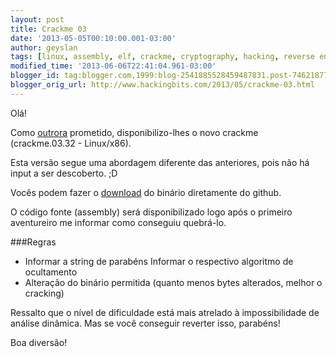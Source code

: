 ```yaml
---
layout: post
title: Crackme 03
date: '2013-05-05T00:10:00.001-03:00'
author: geyslan
tags: [linux, assembly, elf, crackme, cryptography, hacking, reverse engineering, portuguese]
modified_time: '2013-06-06T22:41:04.961-03:00'
blogger_id: tag:blogger.com,1999:blog-2541885528459487831.post-7462187792331408055
blogger_orig_url: http://www.hackingbits.com/2013/05/crackme-03.html
---
```


Olá!

Como [outrora](http://www.hackingbits.com/2013/04/crack-them-all.html)
prometido, disponibilizo-lhes o novo crackme (crackme.03.32 - Linux/x86).

<!--more-->

Esta versão segue uma abordagem diferente das anteriores, pois não há input a
ser descoberto. ;D

Vocês podem fazer o
[download](https://github.com/geyslan/crackmes/raw/master/bin/crackme.03.32) do
binário diretamente do github.

O código fonte (assembly) será disponibilizado logo após o primeiro aventureiro
me informar como conseguiu quebrá-lo.

###Regras

- Informar a string de parabéns Informar o respectivo algoritmo de ocultamento
- Alteração do binário permitida (quanto menos bytes alterados, melhor o cracking)

Ressalto que o nível de dificuldade está mais atrelado à impossibilidade de
análise dinâmica. Mas se você conseguir reverter isso, parabéns!

Boa diversão!
